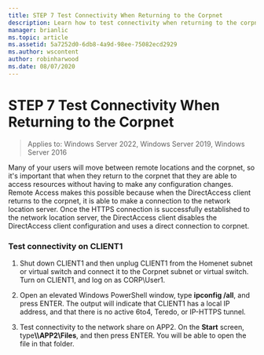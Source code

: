 ```yaml
---
title: STEP 7 Test Connectivity When Returning to the Corpnet
description: Learn how to test connectivity when returning to the corpnet on CLIENT1.
manager: brianlic
ms.topic: article
ms.assetid: 5a7252d0-6db8-4a9d-98ee-75082ecd2929
ms.author: wscontent
author: robinharwood
ms.date: 08/07/2020
---
```

# STEP 7 Test Connectivity When Returning to the Corpnet

>Applies to: Windows Server 2022, Windows Server 2019, Windows Server 2016

Many of your users will move between remote locations and the corpnet, so it's important that when they return to the corpnet that they are able to access resources without having to make any configuration changes. Remote Access makes this possible because when the DirectAccess client returns to the corpnet, it is able to make a connection to the network location server. Once the HTTPS connection is successfully established to the network location server, the DirectAccess client disables the DirectAccess client configuration and uses a direct connection to corpnet.

### Test connectivity on CLIENT1

1. Shut down CLIENT1 and then unplug CLIENT1 from the Homenet subnet or virtual switch and connect it to the Corpnet subnet or virtual switch. Turn on CLIENT1, and log on as CORP\User1.

2. Open an elevated Windows PowerShell window, type **ipconfig /all**, and press ENTER. The output will indicate that CLIENT1 has a local IP address, and that there is no active 6to4, Teredo, or IP-HTTPS tunnel.

3. Test connectivity to the network share on APP2. On the **Start** screen, type<strong>\\\APP2\Files</strong>, and then press ENTER. You will be able to open the file in that folder.



